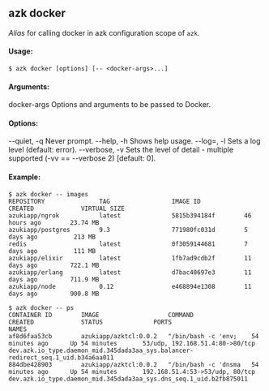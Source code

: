 ## azk docker

  _Alias_ for calling docker in azk configuration scope of `azk`.

#### Usage:

    $ azk docker [options] [-- <docker-args>...]

#### Arguments:

  docker-args               Options and arguments to be passed to Docker.

#### Options:

  --quiet, -q               Never prompt.
  --help, -h                Shows help usage.
  --log=<level>, -l         Sets a log level (default: error).
  --verbose, -v             Sets the level of detail - multiple supported (-vv == --verbose 2) [default: 0].

#### Example:

```
$ azk docker -- images
REPOSITORY               TAG                 IMAGE ID            CREATED             VIRTUAL SIZE
azukiapp/ngrok           latest              5815b394184f        46 hours ago        23.74 MB
azukiapp/postgres        9.3                 771980fc031d        5 days ago          213 MB
redis                    latest              0f3059144681        7 days ago          111 MB
azukiapp/elixir          latest              1fb7ad9cdb2f        11 days ago         722.1 MB
azukiapp/erlang          latest              d7bac40697e3        11 days ago         711.9 MB
azukiapp/node            0.12                e468894e1308        11 days ago         900.8 MB
```

```
$ azk docker -- ps
CONTAINER ID        IMAGE                   COMMAND                CREATED             STATUS              PORTS                             NAMES
af8d6faa53cb        azukiapp/azktcl:0.0.2   "/bin/bash -c 'env;    54 minutes ago      Up 54 minutes       53/udp, 192.168.51.4:80->80/tcp   dev.azk.io_type.daemon_mid.345dada3aa_sys.balancer-redirect_seq.1_uid.b34a6aa011
884dbe428903        azukiapp/azktcl:0.0.2   "/bin/bash -c 'dnsma   54 minutes ago      Up 54 minutes       192.168.51.4:53->53/udp, 80/tcp   dev.azk.io_type.daemon_mid.345dada3aa_sys.dns_seq.1_uid.b2fb875011
```
